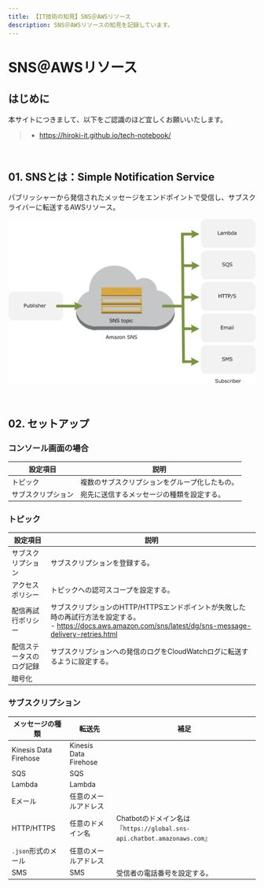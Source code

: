 ```yaml
---
title: 【IT技術の知見】SNS＠AWSリソース
description: SNS＠AWSリソースの知見を記録しています。
---
```


# SNS＠AWSリソース

## はじめに

本サイトにつきまして、以下をご認識のほど宜しくお願いいたします。

> - https://hiroki-it.github.io/tech-notebook/

<br>

## 01. SNSとは：Simple Notification Service

パブリッシャーから発信されたメッセージをエンドポイントで受信し、サブスクライバーに転送するAWSリソース。

![SNSとは](https://raw.githubusercontent.com/hiroki-it/tech-notebook-images/master/images/SNSとは.png)

<br>

## 02. セットアップ

### コンソール画面の場合

| 設定項目           | 説明                                           |
| ------------------ | ---------------------------------------------- |
| トピック           | 複数のサブスクリプションをグループ化したもの。 |
| サブスクリプション | 宛先に送信するメッセージの種類を設定する。     |

### トピック

| 設定項目                 | 説明                                                                                                                                                              |
| ------------------------ | ----------------------------------------------------------------------------------------------------------------------------------------------------------------- |
| サブスクリプション       | サブスクリプションを登録する。                                                                                                                                    |
| アクセスポリシー         | トピックへの認可スコープを設定する。                                                                                                                              |
| 配信再試行ポリシー       | サブスクリプションのHTTP/HTTPSエンドポイントが失敗した時の再試行方法を設定する。<br>- https://docs.aws.amazon.com/sns/latest/dg/sns-message-delivery-retries.html |
| 配信ステータスのログ記録 | サブスクリプションへの発信のログをCloudWatchログに転送するように設定する。                                                                                        |
| 暗号化                   |                                                                                                                                                                   |

### サブスクリプション

| メッセージの種類      | 転送先                | 補足                                                                    |
| --------------------- | --------------------- | ----------------------------------------------------------------------- |
| Kinesis Data Firehose | Kinesis Data Firehose |                                                                         |
| SQS                   | SQS                   |                                                                         |
| Lambda                | Lambda                |                                                                         |
| Eメール               | 任意のメールアドレス  |                                                                         |
| HTTP/HTTPS            | 任意のドメイン名      | Chatbotのドメイン名は『`https://global.sns-api.chatbot.amazonaws.com`』 |
| `.json`形式のメール   | 任意のメールアドレス  |                                                                         |
| SMS                   | SMS                   | 受信者の電話番号を設定する。                                            |

<br>
